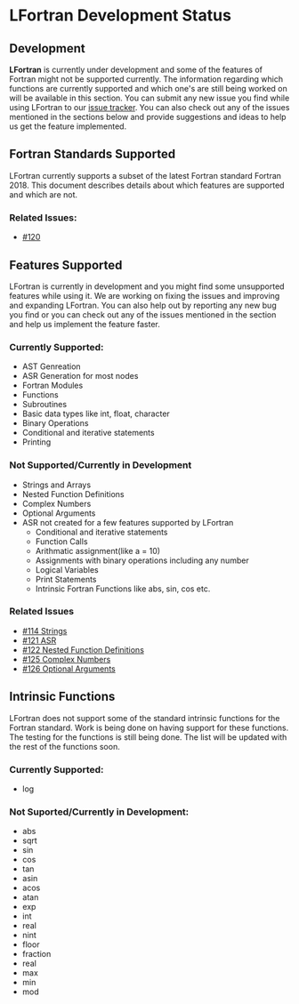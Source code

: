 # LFortran Development Status


## Development

**LFortran** is currently under development and some of the features of Fortran might not be supported currently. The information regarding which functions are currently supported and which one's are still being worked on will be available in this section. You can submit any new issue you find while using LFortran to our [issue tracker](https://gitlab.com/lfortran/lfortran/issues). You can also check out any of the issues mentioned in the sections below and provide suggestions and ideas to help us get the feature implemented.

## Fortran Standards Supported

LFortran currently supports a subset of the latest Fortran standard Fortran 2018. This document describes details about which features are supported and which are not.

### Related Issues:

- [#120](https://gitlab.com/lfortran/lfortran/issues/120)

## Features Supported

LFortran is currently in development and you might find some unsupported features while using it. We are working on fixing the issues and improving and expanding LFortran. You can also help out by reporting any new bug you find or you can check out any of the issues mentioned in the section and help us implement the feature faster.

### Currently Supported:

- AST Genreation
- ASR Generation for most nodes
- Fortran Modules
- Functions
- Subroutines
- Basic data types like int, float, character
- Binary Operations
- Conditional and iterative statements
- Printing

### Not Supported/Currently in Development

- Strings and Arrays
- Nested Function Definitions
- Complex Numbers
- Optional Arguments
- ASR not created for a few features supported by LFortran
    - Conditional and iterative statements
    - Function Calls
    - Arithmatic assignment(like a = 10)
    - Assignments with binary operations including any number
    - Logical Variables
    - Print Statements
    - Intrinsic Fortran Functions like abs, sin, cos etc.

### Related Issues

- [#114 Strings](https://gitlab.com/lfortran/lfortran/issues/114)
- [#121 ASR](https://gitlab.com/lfortran/lfortran/issues/121)
- [#122 Nested Function Definitions](https://gitlab.com/lfortran/lfortran/issues/122)
- [#125 Complex Numbers](https://gitlab.com/lfortran/lfortran/issues/125)
- [#126 Optional Arguments](https://gitlab.com/lfortran/lfortran/issues/126)

## Intrinsic Functions

LFortran does not support some of the standard intrinsic functions for the Fortran standard. Work is being done on having support for these functions. The testing for the functions is still being done. The list will be updated with the rest of the functions soon.

### Currently Supported:

- log

### Not Suported/Currently in Development:

- abs
- sqrt
- sin
- cos
- tan
- asin
- acos
- atan
- exp
- int
- real
- nint
- floor
- fraction
- real
- max
- min
- mod
